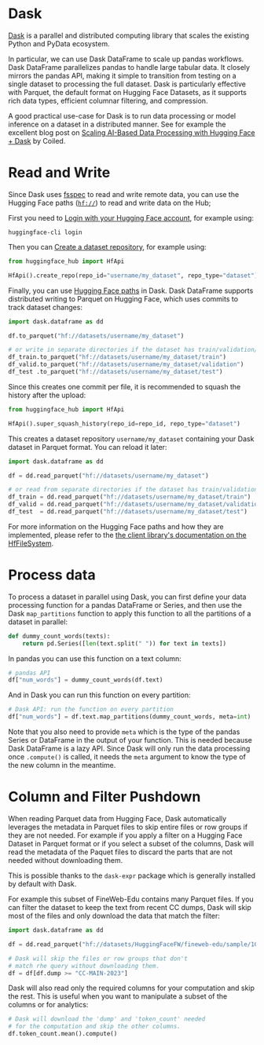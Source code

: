 # Dask

[Dask](https://github.com/dask/dask) is a parallel and distributed computing library that scales the existing Python and PyData ecosystem.

In particular, we can use Dask DataFrame to scale up pandas workflows. Dask DataFrame parallelizes pandas to handle large tabular data. It closely mirrors the pandas API, making it simple to transition from testing on a single dataset to processing the full dataset. Dask is particularly effective with Parquet, the default format on Hugging Face Datasets, as it supports rich data types, efficient columnar filtering, and compression.

A good practical use-case for Dask is to run data processing or model inference on a dataset in a distributed manner. See for example the excellent blog post on [Scaling AI-Based Data Processing with Hugging Face + Dask](https://huggingface.co/blog/dask-scaling) by Coiled.

# Read and Write

Since Dask uses [fsspec](https://filesystem-spec.readthedocs.io) to read and write remote data, you can use the Hugging Face paths ([`hf://`](/docs/huggingface_hub/guides/hf_file_system#integrations)) to read and write data on the Hub;

First you need to [Login with your Hugging Face account](/docs/huggingface_hub/quick-start#login), for example using:

```
huggingface-cli login
```

Then you can [Create a dataset repository](/docs/huggingface_hub/quick-start#create-a-repository), for example using:

```python
from huggingface_hub import HfApi

HfApi().create_repo(repo_id="username/my_dataset", repo_type="dataset")
```

Finally, you can use [Hugging Face paths](/docs/huggingface_hub/guides/hf_file_system#integrations) in Dask.
Dask DataFrame supports distributed writing to Parquet on Hugging Face, which uses commits to track dataset changes:

```python
import dask.dataframe as dd

df.to_parquet("hf://datasets/username/my_dataset")

# or write in separate directories if the dataset has train/validation/test splits
df_train.to_parquet("hf://datasets/username/my_dataset/train")
df_valid.to_parquet("hf://datasets/username/my_dataset/validation")
df_test .to_parquet("hf://datasets/username/my_dataset/test")
```

Since this creates one commit per file, it is recommended to squash the history after the upload:

```python
from huggingface_hub import HfApi

HfApi().super_squash_history(repo_id=repo_id, repo_type="dataset")
```

This creates a dataset repository `username/my_dataset` containing your Dask dataset in Parquet format.
You can reload it later:

```python
import dask.dataframe as dd

df = dd.read_parquet("hf://datasets/username/my_dataset")

# or read from separate directories if the dataset has train/validation/test splits
df_train = dd.read_parquet("hf://datasets/username/my_dataset/train")
df_valid = dd.read_parquet("hf://datasets/username/my_dataset/validation")
df_test  = dd.read_parquet("hf://datasets/username/my_dataset/test")
```

For more information on the Hugging Face paths and how they are implemented, please refer to the [the client library's documentation on the HfFileSystem](/docs/huggingface_hub/guides/hf_file_system).

# Process data

To process a dataset in parallel using Dask, you can first define your data processing function for a pandas DataFrame or Series, and then use the Dask `map_partitions` function to apply this function to all the partitions of a dataset in parallel:

```python
def dummy_count_words(texts):
    return pd.Series([len(text.split(" ")) for text in texts])
```

In pandas you can use this function on a text column:

```python
# pandas API
df["num_words"] = dummy_count_words(df.text)
```

And in Dask you can run this function on every partition:

```python
# Dask API: run the function on every partition
df["num_words"] = df.text.map_partitions(dummy_count_words, meta=int)
```

Note that you also need to provide `meta` which is the type of the pandas Series or DataFrame in the output of your function.
This is needed because Dask DataFrame is a lazy API. Since Dask will only run the data processing once `.compute()` is called, it needs
the `meta` argument to know the type of the new column in the meantime.

# Column and Filter Pushdown

When reading Parquet data from Hugging Face, Dask automatically leverages the metadata in Parquet files to skip entire files or row groups if they are not needed. For example if you apply a filter on a Hugging Face Dataset in Parquet format or if you select a subset of the columns, Dask will read the metadata of the Paquet files to discard the parts that are not needed without downloading them.

This is possible thanks to the `dask-expr` package which is generally installed by default with Dask.

For example this subset of FineWeb-Edu contains many Parquet files. If you can filter the dataset to keep the text from recent CC dumps, Dask will skip most of the files and only download the data that match the filter:

```python
import dask.dataframe as dd

df = dd.read_parquet("hf://datasets/HuggingFaceFW/fineweb-edu/sample/10BT/*.parquet")

# Dask will skip the files or row groups that don't
# match rhe query without downloading them.
df = df[df.dump >= "CC-MAIN-2023"]
```

Dask will also read only the required columns for your computation and skip the rest. This is useful when you want to manipulate a subset of the columns or for analytics:

```python
# Dask will download the 'dump' and 'token_count' needed
# for the computation and skip the other columns.
df.token_count.mean().compute()
```
